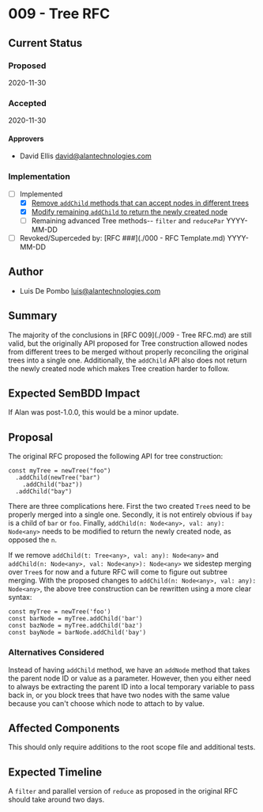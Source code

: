 # 009 - Tree RFC

## Current Status

### Proposed

2020-11-30

### Accepted

2020-11-30

#### Approvers

- David Ellis <david@alantechnologies.com>

### Implementation

- [ ] Implemented
  - [x] [Remove `addChild` methods that can accept nodes in different trees](https://github.com/alantech/alan/pull/333)
  - [x] [Modify remaining `addChild` to return the newly created node](https://github.com/alantech/alan/pull/333)
  - [ ] Remaining advanced Tree methods-- `filter` and `reducePar` YYYY-MM-DD
- [ ] Revoked/Superceded by: [RFC ###](./000 - RFC Template.md) YYYY-MM-DD

## Author

- Luis De Pombo <luis@alantechnologies.com>

## Summary

The majority of the conclusions in [RFC 009](./009 - Tree RFC.md) are still valid, but the originally API proposed for Tree construction allowed nodes from different trees to be merged without properly reconciling the original trees into a single one. Additionally, the `addChild` API also does not return the newly created node which makes Tree creation harder to follow.

## Expected SemBDD Impact

If Alan was post-1.0.0, this would be a minor update.

## Proposal

The original RFC proposed the following API for tree construction:

```ln
const myTree = newTree("foo")
  .addChild(newTree("bar")
    .addChild("baz"))
  .addChild("bay")
```

There are three complications here. First the two created `Tree`s need to be properly merged into a single one. Secondly, it is not entirely obvious if `bay` is a child of `bar` or `foo`. Finally, `addChild(n: Node<any>, val: any): Node<any>` needs to be modified to return the newly created node, as opposed the `n`. 

If we remove `addChild(t: Tree<any>, val: any): Node<any>` and `addChild(n: Node<any>, val: Node<any>): Node<any>` we sidestep merging over `Tree`s for now and a future RFC will come to figure out subtree merging. With the proposed changes to `addChild(n: Node<any>, val: any): Node<any>`, the above tree construction can be rewritten using a more clear syntax:

```ln
const myTree = newTree('foo')
const barNode = myTree.addChild('bar')
const bazNode = myTree.addChild('baz')
const bayNode = barNode.addChild('bay')
```

### Alternatives Considered

Instead of having `addChild` method, we have an `addNode` method that takes the parent node ID or value as a parameter. However, then you either need to always be extracting the parent ID into a local temporary variable to pass back in, or you block trees that have two nodes with the same value because you can't choose which node to attach to by value.

## Affected Components

This should only require additions to the root scope file and additional tests.

## Expected Timeline

A `filter` and parallel version of `reduce` as proposed in the original RFC should take around two days.


